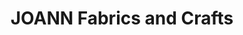 ---
title: "JOANN Fabrics and Crafts"
url: /paul-bunyan-mall/joann-fabrics-and-crafts/
shop: craft
---